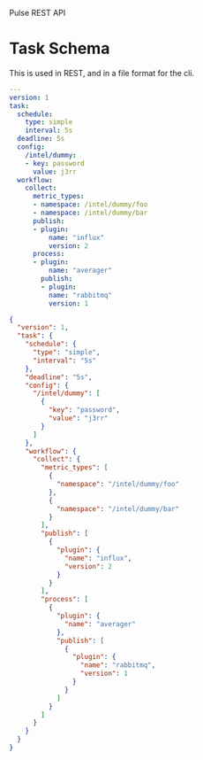 <!--
http://www.apache.org/licenses/LICENSE-2.0.txt


Copyright 2015 Intel Corporation

Licensed under the Apache License, Version 2.0 (the "License");
you may not use this file except in compliance with the License.
You may obtain a copy of the License at

    http://www.apache.org/licenses/LICENSE-2.0

Unless required by applicable law or agreed to in writing, software
distributed under the License is distributed on an "AS IS" BASIS,
WITHOUT WARRANTIES OR CONDITIONS OF ANY KIND, either express or implied.
See the License for the specific language governing permissions and
limitations under the License.
-->

Pulse REST API


Task Schema
===========

This is used in REST, and in a file format for the cli.

```yaml
---
version: 1
task:
  schedule:
    type: simple
    interval: 5s
  deadline: 5s
  config:
    /intel/dummy:
    - key: password
      value: j3rr
  workflow:
    collect:
      metric_types:
      - namespace: /intel/dummy/foo
      - namespace: /intel/dummy/bar
      publish:
      - plugin:
          name: "influx"
          version: 2
      process:
      - plugin:
          name: "averager"
        publish:
        - plugin:
          name: "rabbitmq"
          version: 1
```

```json
{
  "version": 1,
  "task": {
    "schedule": {
      "type": "simple",
      "interval": "5s"
    },
    "deadline": "5s",
    "config": {
      "/intel/dummy": [
        {
          "key": "password",
          "value": "j3rr"
        }
      ]
    },
    "workflow": {
      "collect": {
        "metric_types": [
          {
            "namespace": "/intel/dummy/foo"
          },
          {
            "namespace": "/intel/dummy/bar"
          }
        ],
        "publish": [
          {
            "plugin": {
              "name": "influx",
              "version": 2
            }
          }
        ],
        "process": [
          {
            "plugin": {
              "name": "averager"
            },
            "publish": [
              {
                "plugin": {
                  "name": "rabbitmq",
                  "version": 1
                }
              }
            ]
          }
        ]
      }
    }
  }
}
```
